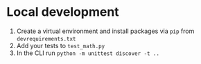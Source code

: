 Local development
=================

1.  Create a virtual environment and install packages via `pip` from `devrequirements.txt`
2.  Add your tests to `test_math.py`
3.  In the CLI run `python -m unittest discover -t ..`
